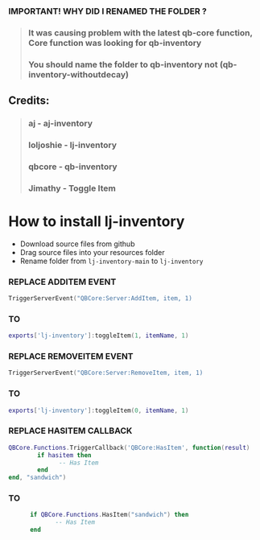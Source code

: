 ### IMPORTANT! WHY DID I RENAMED THE FOLDER ?
>### It was causing problem with the latest qb-core function, Core function was looking for qb-inventory
>### You should name the folder to qb-inventory not (qb-inventory-withoutdecay)

## Credits:
>### aj - aj-inventory
>### loljoshie - lj-inventory
>### qbcore - qb-inventory
>### Jimathy - Toggle Item

# How to install lj-inventory
* Download source files from github
* Drag source files into your resources folder
* Rename folder from `lj-inventory-main` to `lj-inventory`

### REPLACE ADDITEM EVENT
```lua
TriggerServerEvent("QBCore:Server:AddItem, item, 1)
```

### TO
```lua
exports['lj-inventory']:toggleItem(1, itemName, 1)
```

### REPLACE REMOVEITEM EVENT
```lua
TriggerServerEvent("QBCore:Server:RemoveItem, item, 1)
```

### TO
```lua
exports['lj-inventory']:toggleItem(0, itemName, 1)
```


### REPLACE HASITEM CALLBACK
```lua
QBCore.Functions.TriggerCallback('QBCore:HasItem', function(result)
        if hasitem then
              -- Has Item
        end
end, "sandwich")
```

### TO
```lua
      if QBCore.Functions.HasItem("sandwich") then
             -- Has Item
      end
```
